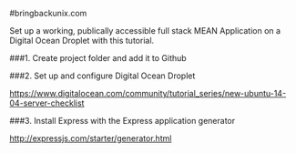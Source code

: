 #bringbackunix.com

Set up a working, publically accessible full stack MEAN Application on a Digital Ocean Droplet with this tutorial.

###1. Create project folder and add it to Github

###2. Set up and configure Digital Ocean Droplet

https://www.digitalocean.com/community/tutorial_series/new-ubuntu-14-04-server-checklist

###3. Install Express with the Express application generator

http://expressjs.com/starter/generator.html
